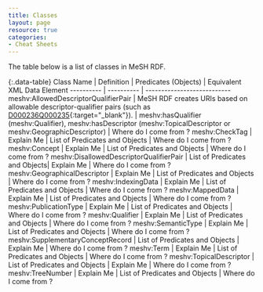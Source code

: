 ```yaml
---
title: Classes
layout: page
resource: true
categories:
- Cheat Sheets
---
```

The table below is a list of classes in MeSH RDF.

{:.data-table}
Class Name | Definition | Predicates (Objects) | Equivalent XML Data Element
---------- | ---------- | ---------------------------
meshv:AllowedDescriptorQualifierPair | MeSH RDF creates URIs based on allowable descriptor-qualifier pairs (such as [D000236Q000235](http://id.nlm.nih.gov/mesh/D000236Q000235.html){:target="_blank"}). | meshv:hasQualifier (meshv:Qualifier), meshv:hasDescriptor (meshv:TopicalDescriptor or meshv:GeographicDescriptor) | Where do I come from ?
meshv:CheckTag | Explain Me | List of Predicates and Objects | Where do I come from ?
meshv:Concept | Explain Me | List of Predicates and Objects | Where do I come from ?
meshv:DisallowedDescriptorQualifierPair | List of Predicates and Objects| Explain Me | Where do I come from ?
meshv:GeographicalDescriptor | Explain Me | List of Predicates and Objects | Where do I come from ?
meshv:IndexingData | Explain Me | List of Predicates and Objects | Where do I come from ?
meshv:MappedData | Explain Me | List of Predicates and Objects | Where do I come from ?
meshv:PublicationType | Explain Me | List of Predicates and Objects | Where do I come from ?
meshv:Qualifier | Explain Me | List of Predicates and Objects | Where do I come from ?
meshv:SemanticType | Explain Me | List of Predicates and Objects | Where do I come from ?
meshv:SupplementaryConceptRecord | List of Predicates and Objects | Explain Me | Where do I come from ?
meshv:Term | Explain Me | List of Predicates and Objects | Where do I come from ?
meshv:TopicalDescriptor | List of Predicates and Objects | Explain Me | Where do I come from ?
meshv:TreeNumber | Explain Me | List of Predicates and Objects | Where do I come from ?